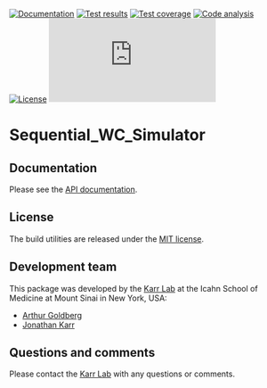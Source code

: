 <!-- [![PyPI package](https://img.shields.io/pypi/v/Sequential_WC_Simulator.svg)](https://pypi.python.org/pypi/Karr-Lab-build-utils) -->
[![Documentation](https://img.shields.io/badge/docs-latest-brightgreen.svg)](http://code.karrlab.org/Sequential_WC_Simulator/docs)
[![Test results](https://circleci.com/gh/KarrLab/Sequential_WC_Simulator.svg?style=shield&circle-token=5f0ee7e437b91cbcac19a9b8526a7ea320ee61c7)](https://circleci.com/gh/KarrLab/Sequential_WC_Simulator)
[![Test coverage](https://coveralls.io/repos/github/KarrLab/Sequential_WC_Simulator/badge.svg?t=EUFJ40)](https://coveralls.io/github/KarrLab/Sequential_WC_Simulator)
[![Code analysis](https://codeclimate.com/repos/57ab5e097ba8854f41000799/badges/54b4deadccf7944d38f6/gpa.svg)](https://codeclimate.com/repos/57ab5e097ba8854f41000799)
[![License](https://img.shields.io/github/license/KarrLab/Sequential_WC_Simulator.svg)](LICENSE)
![Analytics](https://ga-beacon.appspot.com/UA-86759801-1/Sequential_WC_Simulator/README.md?pixel)

# Sequential_WC_Simulator


## Documentation
Please see the [API documentation](http://code.karrlab.org/Sequential_WC_Simulator/docs).

## License
The build utilities are released under the [MIT license](LICENSE).

## Development team
This package was developed by the [Karr Lab](http://www.karrlab.org) at the Icahn School of Medicine at Mount Sinai in New York, USA:
* [Arthur Goldberg](http://www.mountsinai.org/profiles/arthur-p-goldberg)
* [Jonathan Karr](http://www.karrlab.org)

## Questions and comments
Please contact the [Karr Lab](http://www.karrlab.org) with any questions or comments.